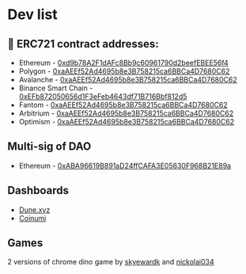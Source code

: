 # Dev list
## 📄 ERC721 contract addresses:

- Ethereum - [0xd9b78A2F1dAFc8Bb9c60961790d2beefEBEE56f4](https://etherscan.io/address/0xd9b78A2F1dAFc8Bb9c60961790d2beefEBEE56f4)
- Polygon - [0xaAEEf52Ad4695b8e3B758215ca6BBCa4D7680C62](https://polygonscan.com/address/0xaAEEf52Ad4695b8e3B758215ca6BBCa4D7680C62)
- Avalanche - [0xaAEEf52Ad4695b8e3B758215ca6BBCa4D7680C62](https://snowtrace.io/address/0xaAEEf52Ad4695b8e3B758215ca6BBCa4D7680C62)
- Binance Smart Chain - [0xEFb872050656d1F3eFeb4643df71B716Bbf812d5](https://bscscan.com/address/0xEFb872050656d1F3eFeb4643df71B716Bbf812d5)
- Fantom - [0xaAEEf52Ad4695b8e3B758215ca6BBCa4D7680C62](https://ftmscan.com/address/0xaAEEf52Ad4695b8e3B758215ca6BBCa4D7680C62)
- Arbitrium - [0xaAEEf52Ad4695b8e3B758215ca6BBCa4D7680C62](https://arbiscan.io/address/0xaAEEf52Ad4695b8e3B758215ca6BBCa4D7680C62)
- Optimism - [0xaAEEf52Ad4695b8e3B758215ca6BBCa4D7680C62](https://optimistic.etherscan.io/address/0xaAEEf52Ad4695b8e3B758215ca6BBCa4D7680C62)

## Multi-sig of DAO

- Ethereum - [0xABA96619B891aD24ffCAFA3E05630F968B21E89a](https://gnosis-safe.io/app/eth:0xABA96619B891aD24ffCAFA3E05630F968B21E89a/balances)

## Dashboards

- [Dune.xyz](https://dune.xyz/milkman/tiny-dinos-Dashboard)
- [Coinumi](https://coniun.io/collection/tiny-dinos-eth)

## Games

2 versions of chrome dino game by [skyewardk](https://tinydinorex.vercel.app/) and [nickolai034](https://tinydinogame.eth.link/)